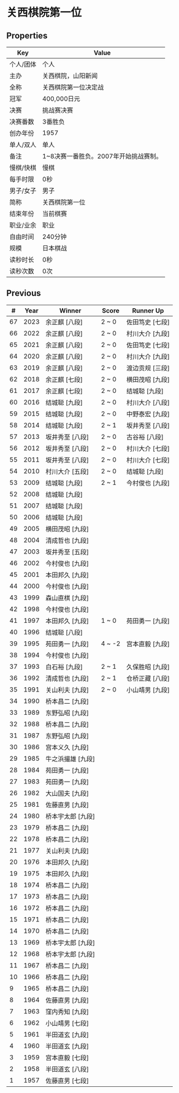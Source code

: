 # 关西棋院第一位

## Properties

| Key | Value |
| --- | ----- |
| 个人/团体 | 个人 |
| 主办 | 关西棋院，山阳新闻 |
| 全称 | 关西棋院第一位决定战 |
| 冠军 | 400,000日元 |
| 决赛 | 挑战赛决赛 |
| 决赛番数 | 3番胜负 |
| 创办年份 | 1957 |
| 单人/双人 | 单人 |
| 备注 | 1~8决赛一番胜负。2007年开始挑战赛制。 |
| 慢棋/快棋 | 慢棋 |
| 每手时限 | 0秒 |
| 男子/女子 | 男子 |
| 简称 | 关西棋院第一位 |
| 结束年份 | 当前棋赛 |
| 职业/业余 | 职业 |
| 自由时间 | 240分钟 |
| 规模 | 日本棋战 |
| 读秒时长 | 0秒 |
| 读秒次数 | 0次 |

## Previous

| # | Year | Winner | Score | Runner Up |
| --- | --- | --- | --- | --- |
| 67 | 2023 | 余正麒 [八段] | 2 ~ 0 | 佐田笃史 [七段] |
| 66 | 2022 | 余正麒 [八段] | 2 ~ 0 | 村川大介 [九段] |
| 65 | 2021 | 余正麒 [八段] | 2 ~ 0 | 佐田笃史 [七段] |
| 64 | 2020 | 余正麒 [八段] | 2 ~ 0 | 村川大介 [九段] |
| 63 | 2019 | 余正麒 [八段] | 2 ~ 0 | 渡边贡规 [三段] |
| 62 | 2018 | 余正麒 [七段] | 2 ~ 0 | 横田茂昭 [九段] |
| 61 | 2017 | 余正麒 [七段] | 2 ~ 0 | 结城聪 [九段] |
| 60 | 2016 | 结城聪 [九段] | 2 ~ 0 | 村川大介 [八段] |
| 59 | 2015 | 结城聪 [九段] | 2 ~ 0 | 中野泰宏 [九段] |
| 58 | 2014 | 结城聪 [九段] | 2 ~ 1 | 坂井秀至 [八段] |
| 57 | 2013 | 坂井秀至 [八段] | 2 ~ 0 | 古谷裕 [八段] |
| 56 | 2012 | 坂井秀至 [八段] | 2 ~ 0 | 村川大介 [七段] |
| 55 | 2011 | 坂井秀至 [八段] | 2 ~ 0 | 村川大介 [七段] |
| 54 | 2010 | 村川大介 [五段] | 2 ~ 0 | 结城聪 [九段] |
| 53 | 2009 | 结城聪 [九段] | 2 ~ 1 | 今村俊也 [九段] |
| 52 | 2008 | 结城聪 [九段] |  |  |
| 51 | 2007 | 结城聪 [九段] |  |  |
| 50 | 2006 | 结城聪 [九段] |  |  |
| 49 | 2005 | 横田茂昭 [九段] |  |  |
| 48 | 2004 | 清成哲也 [九段] |  |  |
| 47 | 2003 | 坂井秀至 [五段] |  |  |
| 46 | 2002 | 今村俊也 [九段] |  |  |
| 45 | 2001 | 本田邦久 [九段] |  |  |
| 44 | 2000 | 今村俊也 [九段] |  |  |
| 43 | 1999 | 森山直棋 [九段] |  |  |
| 42 | 1998 | 今村俊也 [九段] |  |  |
| 41 | 1997 | 本田邦久 [九段] | 1 ~ 0 | 苑田勇一 [九段] |
| 40 | 1996 | 结城聪 [八段] |  |  |
| 39 | 1995 | 苑田勇一 [九段] | 4 ~ -2 | 宫本直毅 [九段] |
| 38 | 1994 | 今村俊也 [九段] |  |  |
| 37 | 1993 | 白石裕 [九段] | 2 ~ 1 | 久保胜昭 [九段] |
| 36 | 1992 | 清成哲也 [九段] | 2 ~ 1 | 仓桥正藏 [八段] |
| 35 | 1991 | 关山利夫 [九段] | 2 ~ 0 | 小山靖男 [九段] |
| 34 | 1990 | 桥本昌二 [九段] |  |  |
| 33 | 1989 | 东野弘昭 [九段] |  |  |
| 32 | 1988 | 桥本昌二 [九段] |  |  |
| 31 | 1987 | 东野弘昭 [九段] |  |  |
| 30 | 1986 | 宫本义久 [九段] |  |  |
| 29 | 1985 | 牛之浜撮雄 [九段] |  |  |
| 28 | 1984 | 苑田勇一 [九段] |  |  |
| 27 | 1983 | 苑田勇一 [九段] |  |  |
| 26 | 1982 | 大山国夫 [九段] |  |  |
| 25 | 1981 | 佐藤直男 [九段] |  |  |
| 24 | 1980 | 桥本宇太郎 [九段] |  |  |
| 23 | 1979 | 桥本昌二 [九段] |  |  |
| 22 | 1978 | 桥本昌二 [九段] |  |  |
| 21 | 1977 | 关山利夫 [九段] |  |  |
| 20 | 1976 | 本田邦久 [九段] |  |  |
| 19 | 1975 | 本田邦久 [九段] |  |  |
| 18 | 1974 | 桥本昌二 [九段] |  |  |
| 17 | 1973 | 桥本昌二 [九段] |  |  |
| 16 | 1972 | 桥本昌二 [九段] |  |  |
| 15 | 1971 | 桥本昌二 [九段] |  |  |
| 14 | 1970 | 桥本昌二 [九段] |  |  |
| 13 | 1969 | 桥本宇太郎 [九段] |  |  |
| 12 | 1968 | 桥本宇太郎 [九段] |  |  |
| 11 | 1967 | 桥本昌二 [九段] |  |  |
| 10 | 1966 | 桥本昌二 [九段] |  |  |
| 9 | 1965 | 桥本昌二 [九段] |  |  |
| 8 | 1964 | 佐藤直男 [九段] |  |  |
| 7 | 1963 | 窪内秀知 [九段] |  |  |
| 6 | 1962 | 小山靖男 [七段] |  |  |
| 5 | 1961 | 半田道玄 [九段] |  |  |
| 4 | 1960 | 半田道玄 [九段] |  |  |
| 3 | 1959 | 宫本直毅 [七段] |  |  |
| 2 | 1958 | 半田道玄 [八段] |  |  |
| 1 | 1957 | 佐藤直男 [七段] |  |  |

